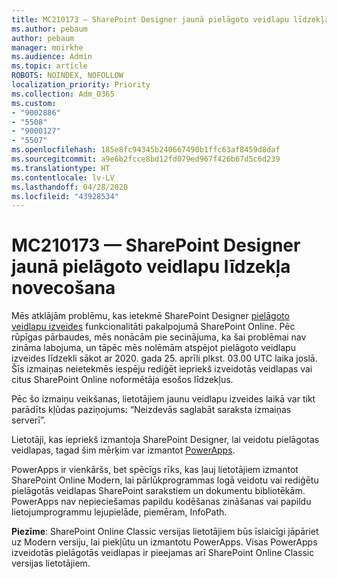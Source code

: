 ```yaml
---
title: MC210173 — SharePoint Designer jaunā pielāgoto veidlapu līdzekļa novecošana
ms.author: pebaum
author: pebaum
manager: mnirkhe
ms.audience: Admin
ms.topic: article
ROBOTS: NOINDEX, NOFOLLOW
localization_priority: Priority
ms.collection: Adm_O365
ms.custom:
- "9002886"
- "5508"
- "9000127"
- "5507"
ms.openlocfilehash: 185e8fc94345b240667490b1ffc63af8459d8daf
ms.sourcegitcommit: a9e6b2fcce8bd12fd079ed967f426b67d5c6d239
ms.translationtype: HT
ms.contentlocale: lv-LV
ms.lasthandoff: 04/28/2020
ms.locfileid: "43928534"
---
```

# <a name="mc210173---sharepoint-designer-new-custom-form-feature-deprecation"></a>MC210173 — SharePoint Designer jaunā pielāgoto veidlapu līdzekļa novecošana

Mēs atklājām problēmu, kas ietekmē SharePoint Designer [pielāgoto veidlapu izveides](https://support.microsoft.com/en-us/office/create-a-custom-list-form-using-sharepoint-designer-917d8fdb-ee00-4441-adb3-a94612d1d105?ui=en-us&rs=en-us&ad=us#bm2) funkcionalitāti pakalpojumā SharePoint Online. Pēc rūpīgas pārbaudes, mēs nonācām pie secinājuma, ka šai problēmai nav zināma labojuma, un tāpēc mēs nolēmām atspējot pielāgoto veidlapu izveides līdzekli sākot ar 2020. gada 25. aprīli plkst. 03.00 UTC laika joslā. Šīs izmaiņas neietekmēs iespēju rediģēt iepriekš izveidotās veidlapas vai citus SharePoint Online noformētāja esošos līdzekļus.

Pēc šo izmaiņu veikšanas, lietotājiem jaunu veidlapu izveides laikā var tikt parādīts kļūdas paziņojums: “Neizdevās saglabāt saraksta izmaiņas serverī”.

Lietotāji, kas iepriekš izmantoja SharePoint Designer, lai veidotu pielāgotas veidlapas, tagad šim mērķim var izmantot [PowerApps](https://docs.microsoft.com/powerapps/maker/canvas-apps/customize-list-form).

PowerApps ir vienkāršs, bet spēcīgs rīks, kas ļauj lietotājiem izmantot SharePoint Online Modern, lai pārlūkprogrammas logā veidotu vai rediģētu pielāgotās veidlapas SharePoint sarakstiem un dokumentu bibliotēkām. PowerApps nav nepieciešamas papildu kodēšanas zināšanas vai papildu lietojumprogrammu lejupielāde, piemēram, InfoPath.

**Piezīme**: SharePoint Online Classic versijas lietotājiem būs īslaicīgi jāpāriet uz Modern versiju, lai piekļūtu un izmantotu PowerApps. Visas PowerApps izveidotās pielāgotās veidlapas ir pieejamas arī SharePoint Online Classic versijas lietotājiem.

